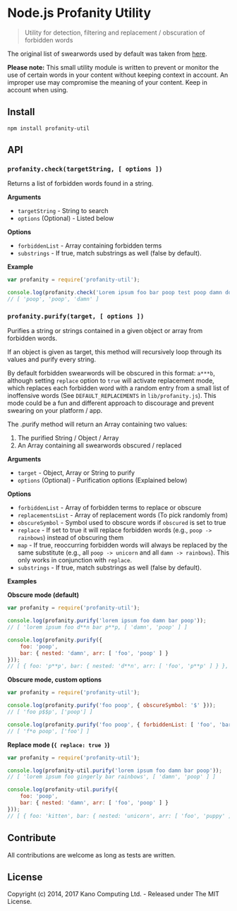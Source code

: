 # Node.js Profanity Utility

> Utility for detection, filtering and replacement / obscuration of forbidden words

The original list of swearwords used by default was taken from [here](https://gist.github.com/jamiew/1112488).

**Please note:** This small utility module is written to prevent or monitor the use of certain words in your content without keeping context in account. An improper use may compromise the meaning of your content. Keep in account when using.

## Install

`npm install profanity-util`

## API

### `profanity.check(targetString, [ options ])`

Returns a list of forbidden words found in a string.

**Arguments**

* `targetString` - String to search
* `options` (Optional) - Listed below

**Options**

* `forbiddenList` - Array containing forbidden terms
* `substrings` - If true, match substrings as well (false by default).

**Example**

```javascript
var profanity = require('profanity-util');

console.log(profanity.check('Lorem ipsum foo bar poop test poop damn dolor sit..'));
// [ 'poop', 'poop', 'damn' ]
```

### `profanity.purify(target, [ options ])`

Purifies a string or strings contained in a given object or array from forbidden words.

If an object is given as target, this method will recursively loop through its values and purify every string.

By default forbidden swearwords will be obscured in this format: `a***b`, although setting `replace` option to `true` will activate replacement mode, which replaces each forbidden word with a random entry from a small list of inoffensive words (See `DEFAULT_REPLACEMENTS` in `lib/profanity.js`). This mode could be a fun and different approach to discourage and prevent swearing on your platform / app.

The .purify method will return an Array containing two values:

1. The purified String / Object / Array
2. An Array containing all swearwords obscured / replaced

**Arguments**

* `target` - Object, Array or String to purify
* `options` (Optional) - Purification options (Explained below)

**Options**

* `forbiddenList` - Array of forbidden terms to replace or obscure
* `replacementsList` - Array of replacement words (To pick randomly from)
* `obscureSymbol` - Symbol used to obscure words if `obscured` is set to true
* `replace` - If set to true it will replace forbidden words (e.g., `poop -> rainbows`) instead of obscuring them
* `map` - If true, reoccurring forbidden words will always be replaced by the same substitute (e.g., all `poop -> unicorn` and all `damn -> rainbows`). This only works in conjunction with `replace`.
* `substrings` - If true, match substrings as well (false by default).

**Examples**

**Obscure mode (default)**

```javascript
var profanity = require('profanity-util');

console.log(profanity.purify('lorem ipsum foo damn bar poop'));
// [ 'lorem ipsum foo d**n bar p**p, [ 'damn', 'poop' ] ]

console.log(profanity.purify({
	foo: 'poop',
	bar: { nested: 'damn', arr: [ 'foo', 'poop' ] }
}));
// [ { foo: 'p**p', bar: { nested: 'd**n', arr: [ 'foo', 'p**p' ] } }, [ 'poop', 'damn', 'poop' ] ]
```

**Obscure mode, custom options**

```javascript
var profanity = require('profanity-util');

console.log(profanity.purify('foo poop', { obscureSymbol: '$' }));
// [ 'foo p$$p', ['poop'] ]

console.log(profanity.purify('foo poop', { forbiddenList: [ 'foo', 'bar' ] }));
// [ 'f*o poop', ['foo'] ]
```

**Replace mode (`{ replace: true }`)**

```javascript
var profanity = require('profanity-util');

console.log(profanity-util.purify('lorem ipsum foo damn bar poop'));
// [ 'lorem ipsum foo gingerly bar rainbows', [ 'damn', 'poop' ] ]

console.log(profanity-util.purify({
	foo: 'poop',
	bar: { nested: 'damn', arr: [ 'foo', 'poop' ] }
}));
// [ { foo: 'kitten', bar: { nested: 'unicorn', arr: [ 'foo', 'puppy' ] } }, [ 'poop', 'damn', 'poop' ] ]
```

## Contribute

All contributions are welcome as long as tests are written.

## License

Copyright (c) 2014, 2017 Kano Computing Ltd. - Released under The MIT License.
